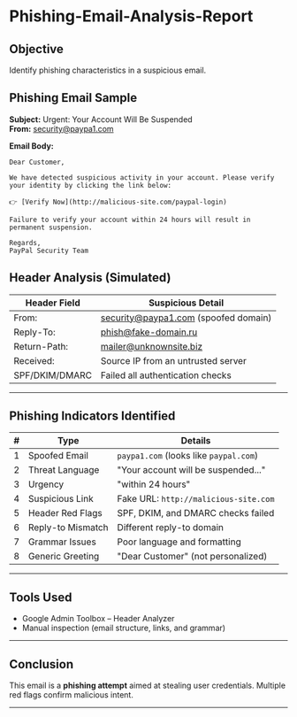 # Phishing-Email-Analysis-Report

##  Objective
Identify phishing characteristics in a suspicious email.


##  Phishing Email Sample

**Subject:** Urgent: Your Account Will Be Suspended  
**From:** security@paypa1.com  

**Email Body:**
```
Dear Customer,

We have detected suspicious activity in your account. Please verify your identity by clicking the link below:

👉 [Verify Now](http://malicious-site.com/paypal-login)

Failure to verify your account within 24 hours will result in permanent suspension.

Regards,  
PayPal Security Team
```

##  Header Analysis (Simulated)

| Header Field         | Suspicious Detail                         |
|----------------------|-------------------------------------------|
| From:                | security@paypa1.com (spoofed domain)      |
| Reply-To:            | phish@fake-domain.ru                      |
| Return-Path:         | mailer@unknownsite.biz                    |
| Received:            | Source IP from an untrusted server        |
| SPF/DKIM/DMARC       | Failed all authentication checks          |

---

##  Phishing Indicators Identified

| # | Type                | Details |
|--:|---------------------|---------|
| 1 | Spoofed Email       | `paypa1.com` (looks like `paypal.com`) |
| 2 | Threat Language     | "Your account will be suspended..."    |
| 3 | Urgency             | "within 24 hours"                      |
| 4 | Suspicious Link     | Fake URL: `http://malicious-site.com` |
| 5 | Header Red Flags    | SPF, DKIM, and DMARC checks failed     |
| 6 | Reply-to Mismatch   | Different reply-to domain              |
| 7 | Grammar Issues      | Poor language and formatting           |
| 8 | Generic Greeting    | "Dear Customer" (not personalized)     |

---

##  Tools Used

- Google Admin Toolbox – Header Analyzer
- Manual inspection (email structure, links, and grammar)

---

##  Conclusion

This email is a **phishing attempt** aimed at stealing user credentials. Multiple red flags confirm malicious intent.

---


